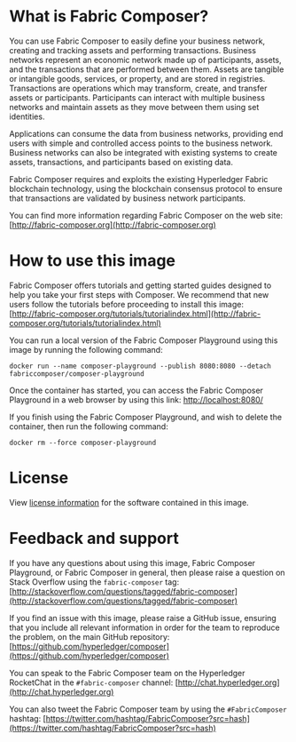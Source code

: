 # What is Fabric Composer?

You can use Fabric Composer to easily define your business network, creating and tracking assets and performing transactions. Business networks represent an economic network made up of participants, assets, and the transactions that are performed between them. Assets are tangible or intangible goods, services, or property, and are stored in registries. Transactions are operations which may transform, create, and transfer assets or participants. Participants can interact with multiple business networks and maintain assets as they move between them using set identities.

Applications can consume the data from business networks, providing end users with simple and controlled access points to the business network. Business networks can also be integrated with existing systems to create assets, transactions, and participants based on existing data.

Fabric Composer requires and exploits the existing Hyperledger Fabric blockchain technology, using the blockchain consensus protocol to ensure that transactions are validated by business network participants.

You can find more information regarding Fabric Composer on the web site: [http://fabric-composer.org](http://fabric-composer.org)

# How to use this image

Fabric Composer offers tutorials and getting started guides designed to help you take your first steps with Composer. We recommend that new users follow the tutorials before proceeding to install this image: [http://fabric-composer.org/tutorials/tutorialindex.html](http://fabric-composer.org/tutorials/tutorialindex.html)

You can run a local version of the Fabric Composer Playground using this image by running the following command:

`docker run --name composer-playground --publish 8080:8080 --detach fabriccomposer/composer-playground`

Once the container has started, you can access the Fabric Composer Playground in a web browser by using this link: [http://localhost:8080/](http://localhost:8080/)

If you finish using the Fabric Composer Playground, and wish to delete the container, then run the following command:

`docker rm --force composer-playground`

# License

View [license information](https://github.com/hyperledger/composer/blob/master/LICENSE.txt) for the software contained in this image.

# Feedback and support

If you have any questions about using this image, Fabric Composer Playground, or Fabric Composer in general, then please raise a question on Stack Overflow using the `fabric-composer` tag: [http://stackoverflow.com/questions/tagged/fabric-composer](http://stackoverflow.com/questions/tagged/fabric-composer)

If you find an issue with this image, please raise a GitHub issue, ensuring that you include all relevant information in order for the team to reproduce the problem, on the main GitHub repository: [https://github.com/hyperledger/composer](https://github.com/hyperledger/composer)

You can speak to the Fabric Composer team on the Hyperledger RocketChat in the `#fabric-composer` channel: [http://chat.hyperledger.org](http://chat.hyperledger.org)

You can also tweet the Fabric Composer team by using the `#FabricComposer` hashtag: [https://twitter.com/hashtag/FabricComposer?src=hash](https://twitter.com/hashtag/FabricComposer?src=hash)

